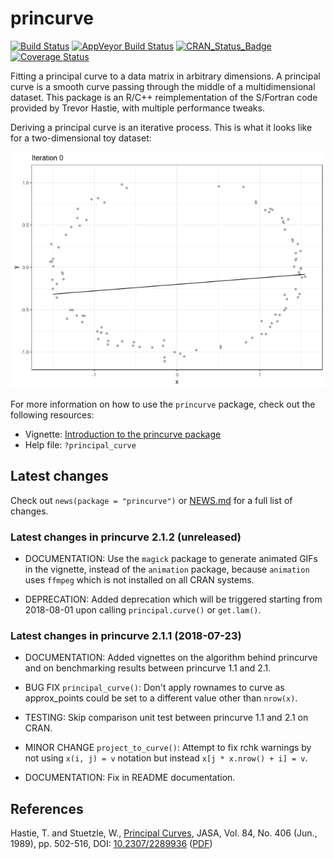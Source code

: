 
<!-- README.md is generated from README.Rmd. Please edit that file -->
princurve
=========

[![Build Status](https://travis-ci.org/dynverse/princurve.svg?branch=master)](https://travis-ci.org/dynverse/princurve) [![AppVeyor Build Status](https://ci.appveyor.com/api/projects/status/github/dynverse/princurve?branch=master&svg=true)](https://ci.appveyor.com/project/dynverse/princurve) [![CRAN\_Status\_Badge](https://www.r-pkg.org/badges/version/princurve)](https://cran.r-project.org/package=princurve) [![Coverage Status](https://codecov.io/gh/dynverse/princurve/branch/master/graph/badge.svg)](https://codecov.io/gh/dynverse/princurve?branch=master)

Fitting a principal curve to a data matrix in arbitrary dimensions. A principal curve is a smooth curve passing through the middle of a multidimensional dataset. This package is an R/C++ reimplementation of the S/Fortran code provided by Trevor Hastie, with multiple performance tweaks.

Deriving a principal curve is an iterative process. This is what it looks like for a two-dimensional toy dataset:

![](man/figures/README_example-1.gif)

For more information on how to use the `princurve` package, check out the following resources:

-   Vignette: [Introduction to the princurve package](https://cran.r-project.org/web/packages/princurve/vignettes/intro.html)
-   Help file: `?principal_curve`

Latest changes
--------------

Check out `news(package = "princurve")` or [NEWS.md](inst/NEWS.md) for a full list of changes.

<!-- This section gets automatically generated from inst/NEWS.md, and also generates inst/NEWS -->
### Latest changes in princurve 2.1.2 (unreleased)

-   DOCUMENTATION: Use the `magick` package to generate animated GIFs in the vignette, instead of the `animation` package, because `animation` uses `ffmpeg` which is not installed on all CRAN systems.

-   DEPRECATION: Added deprecation which will be triggered starting from 2018-08-01 upon calling `principal.curve()` or `get.lam()`.

### Latest changes in princurve 2.1.1 (2018-07-23)

-   DOCUMENTATION: Added vignettes on the algorithm behind princurve and on benchmarking results between princurve 1.1 and 2.1.

-   BUG FIX `principal_curve()`: Don't apply rownames to curve as approx\_points could be set to a different value other than `nrow(x)`.

-   TESTING: Skip comparison unit test between princurve 1.1 and 2.1 on CRAN.

-   MINOR CHANGE `project_to_curve()`: Attempt to fix rchk warnings by not using `x(i, j) = v` notation but instead `x[j * x.nrow() + i] = v`.

-   DOCUMENTATION: Fix in README documentation.

References
----------

Hastie, T. and Stuetzle, W., [Principal Curves](https://www.jstor.org/stable/2289936), JASA, Vol. 84, No. 406 (Jun., 1989), pp. 502-516, DOI: [10.2307/2289936](http://doi.org/10.2307/2289936) ([PDF](https://web.stanford.edu/~hastie/Papers/principalcurves.pdf))
